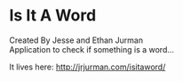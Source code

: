 # Is It A Word

Created By Jesse and Ethan Jurman  
Application to check if something is a word...

It lives here: http://jrjurman.com/isitaword/

